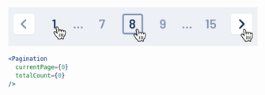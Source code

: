 <div class="references">
  <div class="reference">
    <a href="public/images/components/Pagination/1.png">
      <img src="public/images/components/Pagination/1.png" alt="Pagination 1" />
    </a>
  </div>
</div>

```jsx
<Pagination
  currentPage={0}
  totalCount={0}
/>
```

